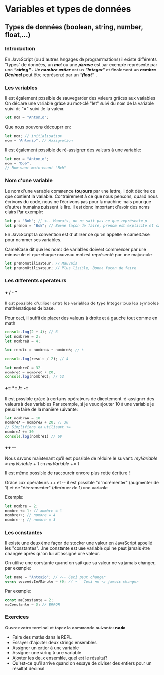 # Variables et types de données
## Types de données (boolean, string, number, float,...)
### Introduction
En JavaScript (ou d'autres langages de programmations) il existe différents "types" de données, un ___mot___ ou une ___phrase___ est par exemple représenté par une ___"string"___ .
Un ___nombre entier___ est un ___"Integer"___ et finalement un ___nombre Décimal___ peut être représenté par un ___"float"___ .

### Les variables
Il est également possible de sauvegarder des valeurs grâces aux variables
On déclare une variable grâce au mot-clé "let" suivi du nom de la variable suivi de "=" suivi de la valeur.

```JavaScript
let nom = "Antonio";
```
Que nous pouvons découper en:
```JavaScript
let nom; // initialisation
nom = "Antonio"; // Assignation
```

Il est également possible de ré-assigner des valeurs à une variable:
```JavaScript
let nom = "Antonio";
nom = "Bob";
// Nom vaut maintenant "Bob"
```

### Nom d'une variable
Le nom d'une variable commence **toujours** par une lettre, il doit décrire ce que contient la variable. Contrairement à ce que nous pensons, quand nous écrivons du code, nous ne l'écrivons pas pour la machine mais pour que d'autres humains puissent le lire, il est donc important d'avoir des noms clairs
Par exemple:
```JavaScript
let p = "Bob"; // <-- Mauvais, on ne sait pas ce que représente p
let prenom = "Bob"; // Bonne façon de faire, prenom est explicite et sans réflechir on sait ce qu'il représente
```

En JavaScript la convention est d'utiliser ce qu'on appelle le camelCase pour nommer ses variables.

CamelCase dit que les noms de variables doivent commencer par une minuscule et que chaque nouveau mot est représenté par une majuscule.
```JavaScript
let prenomutilisateur; // Mauvais
let prenomUtilisateur; // Plus lisible, Bonne façon de faire
```

### Les différents opérateurs
#### + / - *
Il est possible d'utiliser entre les variables de type Integer tous les symboles mathématiques de base.

Pour ceci, il suffit de placer des valeurs à droite et à gauche tout comme en math

```JavaScript
console.log(2 + 4); // 6
let nombreA = 2;
let nombreB = 4;

let result = nombreA * nombreB; // 8

console.log(result / 2); // 4

let nombreC = 32;
nombreC = nombreC + 20;
console.log(nombreC); // 52
```

#### += *= /= -=
Il est possible grâce à certains opérateurs de directement ré-assigner des valeurs à des variables
Par exemple, si je veux ajouter 10 à une variable je peux le faire de la manière suivante:
```JavaScript
let nombreA = 10;
nombreA = nombreA + 20; // 30
// Simplifions en utilisant +=
nombreA += 30
console.log(nombre1) // 60
```

#### ++ --
Nous savons maintenant qu'il est possible de réduire le suivant: *myVariable = myVariable + 1* en *myVariable += 1*

Il est même possible de raccourcir encore plus cette écriture !

Grâce aux opérateurs ++ et -- il est possible "d'incrémenter" (augmenter de 1) et de "décrementer" (diminuer de 1) une variable.

Exemple:
```JavaScript
let nombre = 2;
nombre += 1; // nombre = 3
nombre++; // nombre = 4
nombre--; // nombre = 3
```

### Les constantes
Il existe une deuxième façon de stocker une valeur en JavaScript appellé les "constantes".
Une constante est une variable qui ne peut jamais être changée après qu'on lui ait assigné une valeur.

On utilise une constante quand on sait que sa valeur ne va jamais changer, par exemple: 
```JavaScript
let name = "Antonio"; // <-- Ceci peut changer
const secondsInAMinute = 60; // <-- Ceci ne va jamais changer
```

Par exemple:
```JavaScript
const maConstante = 2;
maConstante = 3; // ERROR
```


### Exercices
Ouvrez votre terminal et tapez la commande suivante: __node__
  - Faire des maths dans le REPL
  - Essayer d'ajouter deux strings ensembles
  - Assigner un entier à une variable
  - Assigner une string à une variable
  - Ajouter les deux ensemble, quel est le résultat?
  - Qu'est-ce qu'il arrive quand on essaye de diviser des entiers pour un résultat décimal 


